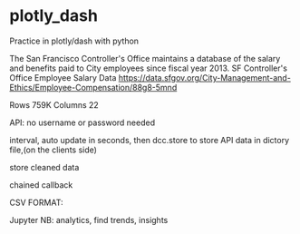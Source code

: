 # plotly_dash
Practice in plotly/dash with python


The San Francisco Controller's Office maintains a database of the salary and benefits paid to City employees since fiscal year 2013.
SF Controller's Office Employee Salary Data
https://data.sfgov.org/City-Management-and-Ethics/Employee-Compensation/88g8-5mnd


Rows
759K
Columns
22

API:
no username or password needed

interval, auto update in seconds, then dcc.store to store API data in dictory file,(on the clients side)

store cleaned data 

chained callback

CSV FORMAT:



Jupyter NB: 
analytics, find trends, insights